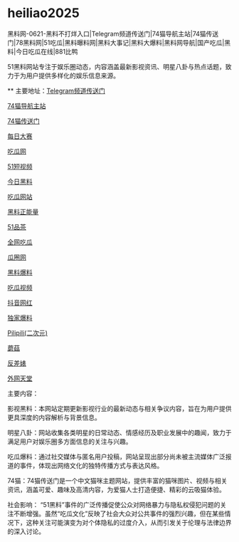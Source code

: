 # heiliao2025
黑料网-0621-黑料不打烊入口|Telegram频道传送门|74猫导航主站|74猫传送门|78黑料网|51吃瓜|黑料曝料网|黑料大事记|黑料大爆料|黑料网导航|国产吃瓜|黑料|今日吃瓜在线|881比鸭

51黑料网站专注于娱乐圈动态，内容涵盖最新影视资讯、明星八卦与热点话题，致力于为用户提供多样化的娱乐信息来源。

** 主要地址：<a href="https://74mao.com/">Telegram频道传送门</a>

<a href="https://74mao.com/">74猫导航主站</a>

<a href="https://74mao.com/">74猫传送门</a>

<a href="https://pc1-26.pages.dev/">每日大赛</a>

<a href="https://cg1-39.pages.dev/">吃瓜网</a>

<a href="https://pc2-25.pages.dev/">51短视频</a>

<a href="https://pc10-24.pages.dev/">今日黑料</a>

<a href="https://cg1-27.pages.dev/">吃瓜网站</a>

<a href="https://cg8-12.pages.dev/">黑料正能量</a>

<a href="https://pc8-34.pages.dev/">51品茶</a>

<a href="https://cg4-21.pages.dev/">全网吃瓜</a>

<a href="https://cg6-21.pages.dev/">瓜圈网</a>

<a href="https://cg5-24.pages.dev/">黑料爆料</a>

<a href="https://cg9-07.pages.dev/">吃瓜视频</a>

<a href="https://douyin-wanghong.pages.dev/">抖音网红</a>

<a href="https://dujia03.pages.dev/">独家爆料</a>

<a href="https://pilipili-03.pages.dev/">Pilipili(二次元)</a>

<a href="https://mogu03.pages.dev/">蘑菇</a>

<a href="https://fanchabiao-3.pages.dev/">反差婊</a>

<a href="https://waiwang-3.pages.dev/">外网天堂</a>

主要内容：

影视黑料：本网站定期更新影视行业的最新动态与相关争议内容，旨在为用户提供更具深度的内容解析与背景信息。

明星八卦：网站收集各类明星的日常动态、情感经历及职业发展中的趣闻，致力于满足用户对娱乐圈多方面信息的关注与兴趣。

吃瓜爆料：通过社交媒体与匿名用户投稿，网站呈现出部分尚未被主流媒体广泛报道的事件，体现出网络文化的独特传播方式与表达风格。

74猫：74猫传送门是一个中文猫咪主题网站，提供丰富的猫咪图片、视频与相关资讯，涵盖可爱、趣味及高清内容，为爱猫人士打造便捷、精彩的云吸猫体验。

社会影响：
“51黑料”事件的广泛传播促使公众对网络暴力与隐私权侵犯问题的关注不断增强。虽然“吃瓜文化”反映了社会大众对公共事件的强烈兴趣，但在某些情况下，这种关注可能演变为对个体隐私的过度介入，从而引发关于伦理与法律边界的深入讨论。
